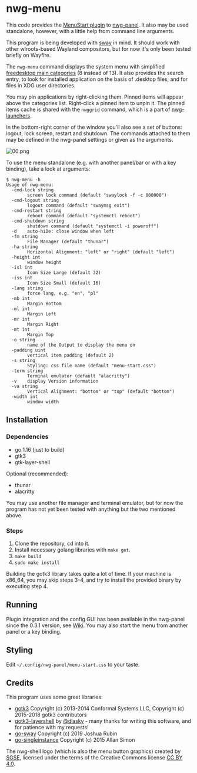 # nwg-menu

This code provides the [MenuStart plugin](https://github.com/nwg-piotr/nwg-panel/wiki/plugins:-MenuStart)
to [nwg-panel](https://github.com/nwg-piotr/nwg-panel). It also may be used standalone, however, with a little
help from command line arguments.

This program is being developed with [sway](https://github.com/swaywm/sway) in mind. It should work with
other wlroots-based Wayland compositors, but for now it's only been tested briefly on Wayfire.

The `nwg-menu` command displays the system menu with simplified [freedesktop main categories](https://specifications.freedesktop.org/menu-spec/latest/apa.html) (8 instead of 13). It also provides the search entry,
to look for installed application on the basis of .desktop files, and for files in XDG user directories.

You may pin applications by right-clicking them. Pinned items will appear above the categories list. Right-click
a pinned item to unpin it. The pinned items cache is shared with the `nwggrid` command, which is a part of
[nwg-launchers](https://github.com/nwg-piotr/nwg-launchers).

In the bottom-right corner of the window you'll also see a set of buttons: logout, lock screen, restart and shutdown.
The commands attached to them may be defined in the nwg-panel settings or given as the arguments.

![00.png](https://scrot.cloud/images/2021/05/03/00.png)

To use the menu standalone (e.g. with another panel/bar or with a key binding), take a look at arguments:

```text
$ nwg-menu -h
Usage of nwg-menu:
  -cmd-lock string
    	screen lock command (default "swaylock -f -c 000000")
  -cmd-logout string
    	logout command (default "swaymsg exit")
  -cmd-restart string
    	reboot command (default "systemctl reboot")
  -cmd-shutdown string
    	shutdown command (default "systemctl -i poweroff")
  -d	auto-hiDe: close window when left
  -fm string
    	File Manager (default "thunar")
  -ha string
    	Horizontal Alignment: "left" or "right" (default "left")
  -height int
    	window height
  -isl int
    	Icon Size Large (default 32)
  -iss int
    	Icon Size Small (default 16)
  -lang string
    	force lang, e.g. "en", "pl"
  -mb int
    	Margin Bottom
  -ml int
    	Margin Left
  -mr int
    	Margin Right
  -mt int
    	Margin Top
  -o string
    	name of the Output to display the menu on
  -padding uint
    	vertical item padding (default 2)
  -s string
    	Styling: css file name (default "menu-start.css")
  -term string
    	Terminal emulator (default "alacritty")
  -v	display Version information
  -va string
    	Vertical Alignment: "bottom" or "top" (default "bottom")
  -width int
    	window width
```

## Installation

### Dependencies

- go 1.16 (just to build)
- gtk3
- gtk-layer-shell

Optional (recommended):

- thunar
- alacritty

You may use another file manager and terminal emulator, but for now the program has not yet been tested with anything
but the two mentioned above.

### Steps

1. Clone the repository, cd into it.
2. Install necessary golang libraries with `make get`.
3. `make build`
4. `sudo make install`

Building the gotk3 library takes quite a lot of time. If your machine is x86_64, you may skip steps 3-4, and try
to install the provided binary by executing step 4.

## Running

Plugin integration and the config GUI has been available in the nwg-panel since the 0.3.1 version, see
[Wiki](https://github.com/nwg-piotr/nwg-panel/wiki/plugins:-MenuStart). You may also start the menu from another panel
or a key binding.

## Styling

Edit `~/.config/nwg-panel/menu-start.css` to your taste.

## Credits

This program uses some great libraries:

- [gotk3](https://github.com/gotk3/gotk3) Copyright (c) 2013-2014 Conformal Systems LLC,
Copyright (c) 2015-2018 gotk3 contributors
- [gotk3-layershell](https://github.com/dlasky/gotk3-layershell) by [@dlasky](https://github.com/dlasky/gotk3-layershell/commits?author=dlasky) - many thanks for writing this software, and for patience with my requests!
- [go-sway](https://github.com/joshuarubin/go-sway) Copyright (c) 2019 Joshua Rubin
- [go-singleinstance](github.com/allan-simon/go-singleinstance) Copyright (c) 2015 Allan Simon

The nwg-shell logo (which is also the menu button graphics) created by [SGSE](https://github.com/sgse), licensed
under the terms of the Creative Commons license [CC BY 4.0](https://creativecommons.org/licenses/by/4.0/deed.en).
